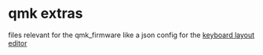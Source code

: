 # qmk extras
files relevant for the qmk_firmware like a json config for the [keyboard layout editor](http://www.keyboard-layout-editor.com/)

